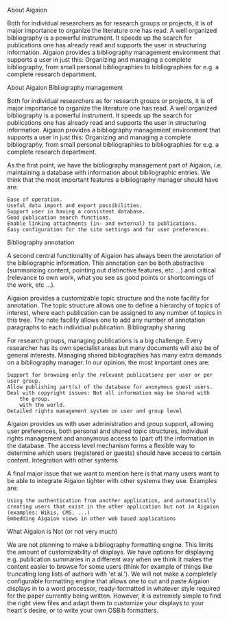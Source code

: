 About Aigaion

Both for individual researchers as for research groups or projects, it is of major importance to organize the literature one has read. A well organized bibliography is a powerful instrument. It speeds up the search for publications one has already read and supports the user in structuring information. Aigaion provides a bibliography management environment that supports a user in just this: Organizing and managing a complete bibliography, from small personal bibliographies to bibliographies for e.g. a complete research department.


 About Aigaion
Bibliography management

Both for individual researchers as for research groups or projects, it is of major importance to organize the literature one has read. A well organized bibliography is a powerful instrument. It speeds up the search for publications one has already read and supports the user in structuring information. Aigaion provides a bibliography management environment that supports a user in just this: Organizing and managing a complete bibliography, from small personal bibliographies to bibliographies for e.g. a complete research department.

As the first point, we have the bibliography management part of Aigaion, i.e. maintaining a database with information about bibliographic entries. We think that the most important features a bibliography manager should have are:

    Ease of operation.
    Useful data import and export possibilities.
    Support user in having a consistent database.
    Good publication search functions.
    Enable linking attachments (in- and external) to publications.
    Easy configuration for the site settings and for user preferences. 

Bibliography annotation

A second central functionality of Aigaion has always been the annotation of the bibliographic information. This annotation can be both abstractive (summarizing content, pointing out distinctive features, etc ...) and critical (relevance to own work, what you see as good points or shortcomings of the work, etc ...).

Aigaion provides a customizable topic structure and the note facility for annotation. The topic structure allows one to define a hierarchy of topics of interest, where each publication can be assigned to any number of topics in this tree. The note facility allows one to add any number of annotation paragraphs to each individual publication.
Bibliography sharing

For research groups, managing publications is a big challenge. Every researcher has its own specialist areas but many documents will also be of general interests. Managing shared bibliographies has many extra demands on a bibliography manager. In our opinion, the most important ones are:

    Support for browsing only the relevant publications per user or per user group.
    Allow publishing part(s) of the database for anonymous guest users.
    Deal with copyright issues: Not all information may be shared with
        the group.
        with the world.
    Detailed rights management system on user and group level

Aigaion provides us with user administration and group support, allowing user preferences, both personal and shared topic structures, individual rights management and anonymous access to (part of) the information in the database. The access level mechanism forms a flexible way to determine which users (registered or guests) should have access to certain content.
Integration with other systems

A final major issue that we want to mention here is that many users want to be able to integrate Aigaion tighter with other systems they use. Examples are:

    Using the authentication from another application, and automatically creating users that exist in the other application but not in Aigaion (examples: Wikis, CMS, ...)
    Embedding Aigaion views in other web based applications

What Aigaion is Not (or not very much)

We are not planning to make a bibliography formatting engine. This limits the amount of customizability of displays. We have options for displaying e.g. publication summaries in a different way when we think it makes the content easier to browse for some users (think for example of things like truncating long lists of authors with 'et al.'). We will not make a completely configurable formatting engine that allows one to cut and paste Aigaion displays in to a word processor, ready-formatted in whatever style required for the paper currently being written. However, it is extremely simple to find the right view files and adapt them to customize your displays to your heart's desire, or to write your own OSBib formatters.
